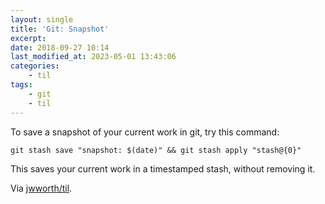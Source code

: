 ```yaml
---
layout: single
title: 'Git: Snapshot'
excerpt:
date: 2018-09-27 10:14
last_modified_at: 2023-05-01 13:43:06
categories:
    - til
tags:
    - git
    - til
---
```


To save a snapshot of your current work in git, try this command:

```shell
git stash save "snapshot: $(date)" && git stash apply "stash@{0}"
```

This saves your current work in a timestamped stash, without removing it.

Via [jwworth/til](https://github.com/jwworth/til).

